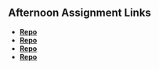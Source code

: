 ## Afternoon Assignment Links

* **[Repo](https://github.com/EwanStubblefield-Allen/Vue-Playground)**
* **[Repo](https://github.com/EwanStubbefield-Allen/<ASSIGNMENT_REPO>)**
* **[Repo](https://github.com/EwanStubbefield-Allen/<ASSIGNMENT_REPO>)**
* **[Repo](https://github.com/EwanStubbefield-Allen/<ASSIGNMENT_REPO>)**
